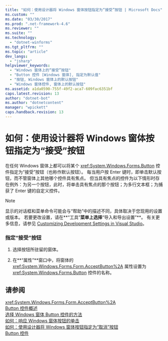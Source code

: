 ```yaml
---
title: "如何：使用设计器将 Windows 窗体按钮指定为“接受”按钮 | Microsoft Docs"
ms.custom: ""
ms.date: "03/30/2017"
ms.prod: ".net-framework-4.6"
ms.reviewer: ""
ms.suite: ""
ms.technology: 
  - "dotnet-winforms"
ms.tgt_pltfrm: ""
ms.topic: "article"
dev_langs: 
  - "jsharp"
helpviewer_keywords: 
  - "Windows 窗体上的“接受”按钮"
  - "Button 控件 [Windows 窗体], 指定为默认值"
  - "按钮, Windows 窗体上的默认按钮"
  - "Windows 窗体控件, 窗体上的默认按钮"
ms.assetid: a1da0590-755f-49f2-aca7-609fac6351bf
caps.latest.revision: 13
author: "dotnet-bot"
ms.author: "dotnetcontent"
manager: "wpickett"
caps.handback.revision: 13
---
```

# 如何：使用设计器将 Windows 窗体按钮指定为“接受”按钮
在任何 Windows 窗体上都可以将某个 <xref:System.Windows.Forms.Button> 控件指定为“接受”按钮（也称作默认按钮）。  每当用户按 Enter 键时，即单击默认按钮，而不管窗体上其他哪个控件具有焦点。  但当具有焦点的控件为以下情形时存在例外：为另一个按钮，此时，将单击具有焦点的那个按钮；为多行文本框；为捕获了 Enter 键的自定义控件。  
  
> [!NOTE]
>  显示的对话框和菜单命令可能会与“帮助”中的描述不同，具体取决于您现用的设置或版本。  若要更改设置，请在**“工具”**菜单上选择**“导入和导出设置”**。  有关更多信息，请参见 [Customizing Development Settings in Visual Studio](http://msdn.microsoft.com/zh-cn/22c4debb-4e31-47a8-8f19-16f328d7dcd3)。  
  
### 指定“接受”按钮  
  
1.  选择按钮所驻留的窗体。  
  
2.  在**“属性”**窗口中，将窗体的 <xref:System.Windows.Forms.Form.AcceptButton%2A> 属性设置为 <xref:System.Windows.Forms.Button> 控件的名称。  
  
## 请参阅  
 <xref:System.Windows.Forms.Form.AcceptButton%2A>   
 [Button 控件概述](../../../../docs/framework/winforms/controls/button-control-overview-windows-forms.md)   
 [选择 Windows 窗体 Button 控件的方法](../../../../docs/framework/winforms/controls/ways-to-select-a-windows-forms-button-control.md)   
 [如何：响应 Windows 窗体按钮的单击](../../../../docs/framework/winforms/controls/how-to-respond-to-windows-forms-button-clicks.md)   
 [如何：使用设计器将 Windows 窗体按钮指定为“取消”按钮](../../../../docs/framework/winforms/controls/designate-a-wf-button-as-the-cancel-button-using-the-designer.md)   
 [Button 控件](../../../../docs/framework/winforms/controls/button-control-windows-forms.md)